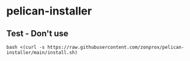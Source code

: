 # pelican-installer
## Test - Don't use

```bash <(curl -s https://raw.githubusercontent.com/zonprox/pelican-installer/main/install.sh)```